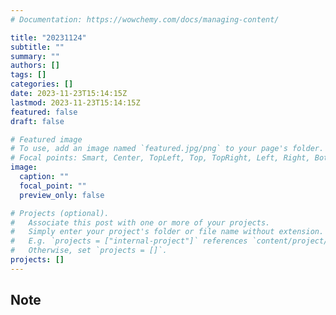 ```yaml
---
# Documentation: https://wowchemy.com/docs/managing-content/

title: "20231124"
subtitle: ""
summary: ""
authors: []
tags: []
categories: []
date: 2023-11-23T15:14:15Z
lastmod: 2023-11-23T15:14:15Z
featured: false
draft: false

# Featured image
# To use, add an image named `featured.jpg/png` to your page's folder.
# Focal points: Smart, Center, TopLeft, Top, TopRight, Left, Right, BottomLeft, Bottom, BottomRight.
image:
  caption: ""
  focal_point: ""
  preview_only: false

# Projects (optional).
#   Associate this post with one or more of your projects.
#   Simply enter your project's folder or file name without extension.
#   E.g. `projects = ["internal-project"]` references `content/project/deep-learning/index.md`.
#   Otherwise, set `projects = []`.
projects: []
---
```


## Note

